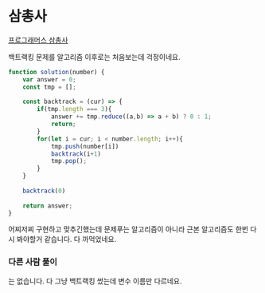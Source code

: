 # 삼총사  

[프로그래머스 삼총사](https://school.programmers.co.kr/learn/courses/30/lessons/131705)  

백트랙킹 문제를 알고리즘 이후로는 처음보는데 걱정이네요.
```js
function solution(number) {
    var answer = 0;
    const tmp = [];
    
    const backtrack = (cur) => {
        if(tmp.length === 3){
            answer += tmp.reduce((a,b) => a + b) ? 0 : 1;
            return;
        }
        for(let i = cur; i < number.length; i++){
            tmp.push(number[i])
            backtrack(i+1)
            tmp.pop();
        }
    }
    
    backtrack(0)
    
    return answer;
}
```  

어찌저찌 구현하고 맞추긴했는데 문제푸는 알고리즘이 아니라 근본 알고리즘도 한번 다시 봐야할거 같습니다. 다 까먹었네요.  

### 다른 사람 풀이  

는 없습니다. 다 그냥 백트랙킹 썼는데 변수 이름만 다르네요.